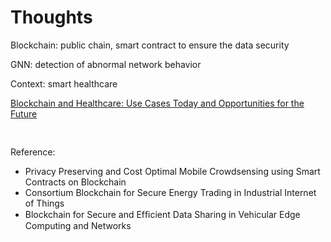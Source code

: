 # Thoughts

Blockchain: public chain, smart contract to ensure the data security

GNN: detection of abnormal network behavior

Context: smart healthcare

[Blockchain and Healthcare: Use Cases Today and Opportunities for the Future](https://mlsdev.com/blog/blockchain-and-healthcare-use-cases-today-and-in-the-future)
<pre>

</pre>

Reference: 
- Privacy Preserving and Cost Optimal Mobile Crowdsensing using Smart Contracts on Blockchain
- Consortium Blockchain for Secure Energy Trading in Industrial Internet of Things 
- Blockchain for Secure and Efﬁcient Data Sharing in Vehicular Edge Computing and Networks 
